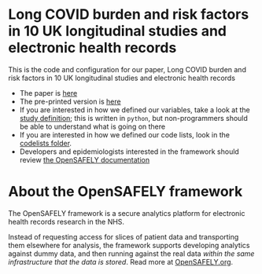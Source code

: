 # Long COVID burden and risk factors in 10 UK longitudinal studies and electronic health records

This is the code and configuration for our paper, Long COVID burden and risk factors in 10 UK longitudinal studies and electronic health records

* The paper is [here](https://doi.org/10.1038/s41467-022-30836-0)
* The pre-printed version is [here](https://doi.org/10.1101/2021.06.24.21259277)
* If you are interested in how we defined our variables, take a look at the [study definition](analysis/study_definition.py); this is written in `python`, but non-programmers should be able to understand what is going on there
* If you are interested in how we defined our code lists, look in the [codelists folder](./codelists/).
* Developers and epidemiologists interested in the framework should review [the OpenSAFELY documentation](https://docs.opensafely.org)

# About the OpenSAFELY framework

The OpenSAFELY framework is a secure analytics platform for
electronic health records research in the NHS.

Instead of requesting access for slices of patient data and
transporting them elsewhere for analysis, the framework supports
developing analytics against dummy data, and then running against the
real data *within the same infrastructure that the data is stored*.
Read more at [OpenSAFELY.org](https://opensafely.org).
